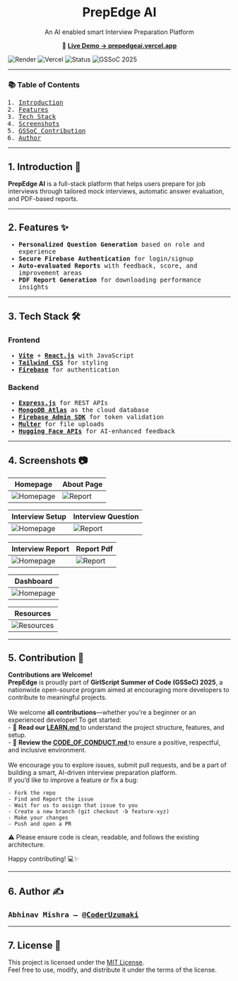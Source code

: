 <h1 align="center"> PrepEdge AI </h1>
<p align="center"> An AI enabled smart Interview Preparation Platform </p>

<p align="center">
  🔗 <a href="https://prepedgeai.vercel.app"><b>Live Demo → prepedgeai.vercel.app</b></a>
</p>

![Render](https://img.shields.io/badge/Backend-Render-blue) ![Vercel](https://img.shields.io/badge/Frontend-Vercel-black) ![Status](https://img.shields.io/badge/status-active-brightgreen) ![GSSoC 2025](https://img.shields.io/badge/-GSSoC_2025-orange)

---

<h3><b>📚 Table of Contents </b></h3>
<ol>
  <samp>
    <li> <a href='#introduction'> Introduction </a> </li>
    <li> <a href='#features'> Features </a> </li>
    <li> <a href='#tech-stack'> Tech Stack </a> </li>
    <li> <a href='#demo-screenshots'> Screenshots </a> </li>
    <li> <a href='#contributions'> GSSoC Contribution </a> </li>
    <li> <a href='#author'> Author </a> </li>
  </samp>
</ol>

---

<h2 id="introduction"> 1. Introduction 👋 </h2>
<p>
    <b>PrepEdge AI</b> is a full-stack platform that helps users prepare for job interviews through tailored mock interviews, automatic answer evaluation, and PDF-based reports.
</p>

---

<h2 id='features'> 2. Features ✨ </h2>
<ul>
  <samp>
    <li> <b>Personalized Question Generation</b> based on role and experience </li>
    <li> <b>Secure Firebase Authentication</b> for login/signup </li>
    <li> <b>Auto-evaluated Reports</b> with feedback, score, and improvement areas </li>
    <li> <b>PDF Report Generation</b> for downloading performance insights </li>
  </samp>
</ul>

---

<h2 id='tech-stack'> 3. Tech Stack 🛠️ </h2>
<h3><b>Frontend</b></h3>
<ul>
  <samp>
    <li> <a href="https://vitejs.dev/"> <b>Vite</b></a> + <a href="https://react.dev/"> <b>React.js</b></a> with JavaScript </li>
    <li> <a href="https://tailwindcss.com/"><b>Tailwind CSS</b></a> for styling </li>
    <li> <a href="https://firebase.google.com/docs/auth"><b>Firebase</b></a> for authentication </li>
  </samp>
</ul>

<h3><b>Backend</b></h3>
<ul>
  <samp>
    <li> <a href="https://expressjs.com/"> <b>Express.js</b></a> for REST APIs </li>
    <li> <a href="https://www.mongodb.com/atlas/database"> <b>MongoDB Atlas</b></a> as the cloud database </li>
    <li> <a href="https://firebase.google.com/docs/admin/setup"> <b>Firebase Admin SDK</b></a> for token validation </li>
    <li> <a href="https://github.com/expressjs/multer"> <b>Multer</b></a> for file uploads </li>
    <li> <a href="https://huggingface.co/"> <b>Hugging Face APIs</b></a> for AI-enhanced feedback </li>
  </samp>
</ul>

---

<h2 id='demo-screenshots'> 4. Screenshots 📷 </h2>

| Homepage | About Page |
|----------|-------------|
| ![Homepage](./screenshots/home.png) | ![Report](./screenshots/about.png) |

| Interview Setup | Interview Question |
|----------|-------------|
| ![Homepage](./screenshots/setup1.png) | ![Report](./screenshots/question1.png) |

| Interview Report | Report Pdf |
|----------|-------------|
| ![Homepage](./screenshots/report.png) | ![Report](./screenshots/reportPdf.png) |

| Dashboard |
|----------|
| ![Homepage](./screenshots/dashboard1.png) |

| Resources |
|-------------|
| ![Resources](./screenshots/resources1.png) |


---

<h2 id='contributions'> 5. Contribution 🤝 </h2>
<p> 
    <b> Contributions are Welcome! </b>
    <br>
    <b>PrepEdge</b> is proudly part of <b>GirlScript Summer of Code (GSSoC) 2025</b>, a nationwide open-source program aimed at encouraging more developers to contribute to meaningful projects.  <br><br>
    We welcome <b>all contributions</b>—whether you're a beginner or an experienced developer! To get started:  <br>
    - 📘 <b>Read our <a href="./LEARN.md"> LEARN.md </a></b> to understand the project structure, features, and setup.  <br>
    - 📜 <b>Review the <a href="./CODE_OF_CONDUCT.md"> CODE_OF_CONDUCT.md </a></b> to ensure a positive, respectful, and inclusive environment.  <br><br>
    We encourage you to explore issues, submit pull requests, and be a part of building a smart, AI-driven interview preparation platform.   <br>
    If you’d like to improve a feature or fix a bug:  
  
    - Fork the repo 
    - Find and Report the issue
    - Wait for us to assign that issue to you
    - Create a new branch (git checkout -b feature-xyz) 
    - Make your changes 
    - Push and open a PR 
    
   ⚠️ Please ensure code is clean, readable, and follows the existing architecture.  

   Happy contributing! 💻✨   
</p>

---

<h2 id='author'> 6. Author ✍️ </h2>
<h3><samp>Abhinav Mishra – <a href="https://github.com/CoderUzumaki">@CoderUzumaki</a></samp></h3>

---

<h2 id='license'> 7. License 📄 </h2>
<p>
  This project is licensed under the <a href="./LICENSE">MIT License</a>.  
  <br>
  Feel free to use, modify, and distribute it under the terms of the license.
</p>
